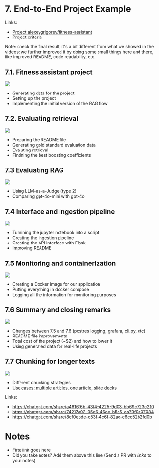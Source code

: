 # 7. End-to-End Project Example 

Links:

* [Project alexeygrigorev/fitness-assistant](https://github.com/alexeygrigorev/fitness-assistant)
* [Project criteria](../project.md#evaluation-criteria)


Note: check the final result, it's a bit different 
from what we showed in the videos: we further improved it
by doing some small things here and there, like improved
README, code readability, etc.


## 7.1. Fitness assistant project

<a href="https://www.youtube.com/watch?v=E9O0Tg68PPg&list=PL3MmuxUbc_hIB4fSqLy_0AfTjVLpgjV3R">
  <img src="https://markdown-videos-api.jorgenkh.no/youtube/E9O0Tg68PPg">
</a>

* Generating data for the project
* Setting up the project
* Implementing the initial version of the RAG flow

## 7.2. Evaluating retrieval

<a href="https://www.youtube.com/watch?v=6ulnHtJPCWY&list=PL3MmuxUbc_hIB4fSqLy_0AfTjVLpgjV3R">
  <img src="https://markdown-videos-api.jorgenkh.no/youtube/6ulnHtJPCWY">
</a>

* Preparing the README file
* Generating gold standard evaluation data
* Evaluting retrieval
* Findning the best boosting coefficients


## 7.3 Evaluating RAG

<a href="https://www.youtube.com/watch?v=lxpW2mR7dGk&list=PL3MmuxUbc_hIB4fSqLy_0AfTjVLpgjV3R">
  <img src="https://markdown-videos-api.jorgenkh.no/youtube/lxpW2mR7dGk">
</a>

* Using LLM-as-a-Judge (type 2)
* Comparing gpt-4o-mini with gpt-4o

## 7.4 Interface and ingestion pipeline

<a href="https://www.youtube.com/watch?v=vMHve2EyA5M&list=PL3MmuxUbc_hIB4fSqLy_0AfTjVLpgjV3R">
  <img src="https://markdown-videos-api.jorgenkh.no/youtube/vMHve2EyA5M">
</a>

* Turnining the jupyter notebook into a script
* Creating the ingestion pipeline
* Creating the API interface with Flask
* Improving README


## 7.5 Monitoring and containerization

<a href="https://www.youtube.com/watch?v=nQda9etJWW8&list=PL3MmuxUbc_hIB4fSqLy_0AfTjVLpgjV3R">
  <img src="https://markdown-videos-api.jorgenkh.no/youtube/nQda9etJWW8">
</a>

* Creating a Docker image for our application
* Putting everything in docker compose
* Logging all the information for monitoring purposes


## 7.6 Summary and closing remarks

<a href="https://www.youtube.com/watch?v=TW9M5VE8vpo&list=PL3MmuxUbc_hIB4fSqLy_0AfTjVLpgjV3R">
  <img src="https://markdown-videos-api.jorgenkh.no/youtube/TW9M5VE8vpo">
</a>

* Changes between 7.5 and 7.6 (postres logging, grafara, cli.py, etc)
* README file improvements
* Total cost of the project (~$2) and how to lower it
* Using generated data for real-life projects


## 7.7 Chunking for longer texts

<a href="https://www.youtube.com/watch?v=tyBRP_WewXA&list=PL3MmuxUbc_hIB4fSqLy_0AfTjVLpgjV3R">
  <img src="https://markdown-videos-api.jorgenkh.no/youtube/tyBRP_WewXA">
</a>

* Different chunking strategies
* [Use cases: multiple articles, one article, slide decks](content-processing-summary.md)

Links:

* https://chatgpt.com/share/a4616f6b-43f4-4225-9d03-bb69c723c210
* https://chatgpt.com/share/74217c02-95e6-46ae-b5a5-ca79f9a07084
* https://chatgpt.com/share/8cf0ebde-c53f-4c6f-82ae-c6cc52b2fd0b

# Notes

* First link goes here
* Did you take notes? Add them above this line (Send a PR with *links* to your notes)
